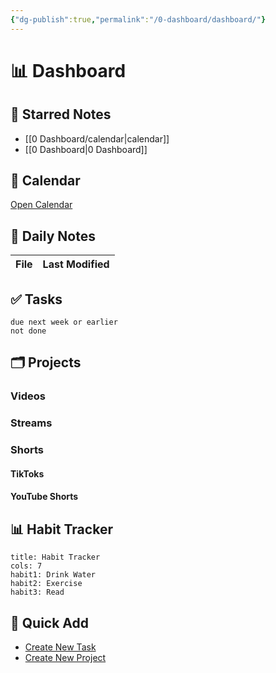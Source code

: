 ```yaml
---
{"dg-publish":true,"permalink":"/0-dashboard/dashboard/"}
---
```



# 📊 Dashboard

## 🌟 Starred Notes
- [[0 Dashboard/calendar\|calendar]]
- [[0 Dashboard\|0 Dashboard]]


## 📅 Calendar
[Open Calendar](obsidian://open?vault=Main&file=Calendar)

## 📝 Daily Notes
| File | Last Modified |
| ---- | ------------- |


## ✅ Tasks
```tasks
due next week or earlier
not done
```

## 🗂️ Projects
### Videos

### Streams

### Shorts
#### TikToks

#### YouTube Shorts


## 📊 Habit Tracker
```habitt
title: Habit Tracker
cols: 7
habit1: Drink Water
habit2: Exercise
habit3: Read
```

## 🔄 Quick Add
- [Create New Task](#command/quickadd:NewTask)
- [Create New Project](#command/quickadd:NewProject)


